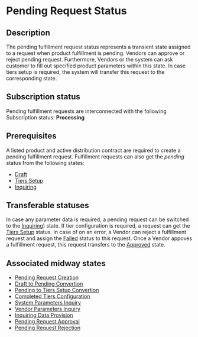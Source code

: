 # Pending Request Status
## Description
The pending fulfillment request status represents a transient state assigned to a request when product fulfillment is pending. Vendors can approve or reject pending request. Furthermore, Vendors or the system can ask customer to fill out specified product parameters within this state. In case tiers setup is required, the system will transfer this request to the corresponding state.
## Subscription status
Pending fulfillment requests are interconnected with the following Subscription status:
**Processing**
## Prerequisites
A listed product and active distribution contract are required to create a pending fulfillment request. Fulfillment requests can also get the *pending* status from the following states:

* [Draft](s-a-draft.html)
* [Tiers Setup](s-c-tiers-setup.html)
* [Inquiring](s-d-inquiring.html)
## Transferable statuses
In case any parameter data is required, a pending request can be switched to the [Inquiring](s-d-inquiring.html)) state.
If tier configuration is required, a request can get the [Tiers Setup](s-c-tiers-setup.html) status.
In case of on an error, a Vendor can reject a fulfillment request and assign the [Failed](s-f-failed.html) status to this request.
Once a Vendor appoves a fulfillment request, this request transfers to the [Approved](s-e-approved.html) state.
## Associated midway states
* [Pending Request Creation](t-1-new-pending.html)
* [Draft to Pending Convertion](t-3-draft-pending.html)
* [Pending to Tiers Setup Convertion](t-5-pending-tiers-setup.html)
* [Completed Tiers Configuration](t7-tiers-setup-pending.html)
* [System Parameters Inquiry](t8-pending-inquiring.html)
* [Vendor Parameters Inquiry](t9-pending-inquiring.html)
* [Inquiring Data Provision](t10-inquiring-pending.html)
* [Pending Request Approval](t11-pending-approved.html)
* [Pending Request Rejection](t-12-pending-failed)